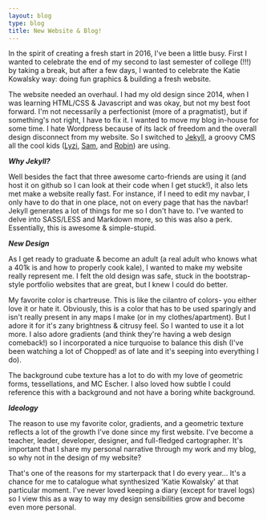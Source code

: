 ```yaml
---
layout: blog
type: blog
title: New Website & Blog!
---
```


In the spirit of creating a fresh start in 2016, I've been a little busy. First I wanted to celebrate the end of my second to last semester of college (!!!) by taking a break, but after a few days, I wanted to celebrate the Katie Kowalsky way: doing fun graphics & building a fresh website. 

The website needed an overhaul. I had my old design since 2014, when I was learning HTML/CSS & Javascript and was okay, but not my best foot forward. I'm not necessarily a perfectionist (more of a pragmatist), but if something's not right, I have to fix it. I wanted to move my blog in-house for some time. I hate Wordpress because of its lack of freedom and the overall design disconnect from my website. So I switched to [Jekyll](http://jekyllrb.com), a groovy CMS all the cool kids ([Lyzi](http://lyzidiamond.com), [Sam](http://mapsam.com), and [Robin](http://tolomaps.github.io)) are using. 

***Why Jekyll?***

Well besides the fact that three awesome carto-friends are using it (and host it on github so I can look at their code when I get stuck!), it also lets met make a website really fast. For instance, if I need to edit my navbar, I only have to do that in one place, not on every page that has the navbar! Jekyll generates a lot of things for me so I don't have to. I've wanted to delve into SASS/LESS and Markdown more, so this was also a perk. Essentially, this is awesome & simple-stupid.

***New Design***

As I get ready to graduate & become an adult (a real adult who knows what a 401k is and how to properly cook kale), I wanted to make my website really represent me. I felt the old design was safe, stuck in the bootstrap-style portfolio websites that are great, but I knew I could do better.

My favorite color is chartreuse. This is like the cilantro of colors- you either love it or hate it. Obviously, this is a color that has to be used sparingly and isn't really present in any maps I make (or in my clothes/apartment). But I adore it for it's zany brightness & citrusy feel. So I wanted to use it a lot more. I also adore gradients (and think they're having a web design comeback!) so I incorporated a nice turquoise to balance this dish (I've been watching a lot of Chopped! as of late and it's seeping into everything I do). 

The background cube texture has a lot to do with my love of geometric forms, tessellations, and MC Escher. I also loved how subtle I could reference this with a background and not have a boring white background.

***Ideology***

The reason to use my favorite color, gradients, and a geometric texture reflects a lot of the growth I've done since my first website. I've become a teacher, leader, developer, designer, and full-fledged cartographer. It's important that I share my personal narrative through my work and my blog, so why not in the design of my website? 

That's one of the reasons for my starterpack that I do every year... It's a chance for me to catalogue what synthesized 'Katie Kowalsky' at that particular moment. I've never loved keeping a diary (except for travel logs) so I view this as a way to way my design sensibilities grow and become even more personal.
